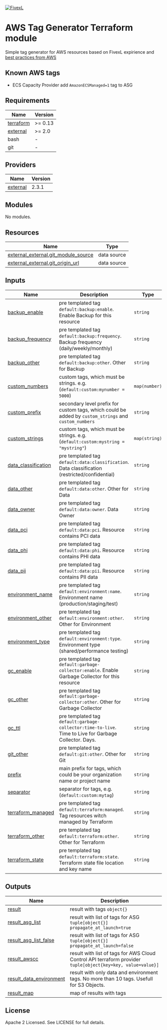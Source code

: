 [![FivexL](https://releases.fivexl.io/fivexlbannergit.jpg)](https://fivexl.io/)

# AWS Tag Generator Terraform module
Simple tag generator for AWS resources based on FivexL expirience and [best practices from AWS](https://d1.awsstatic.com/whitepapers/aws-tagging-best-practices.pdf)  

## Known AWS tags
- ECS Capacity Provider add `AmazonECSManaged=1` tag to ASG

<!-- BEGIN_TF_DOCS -->
## Requirements

| Name | Version |
|------|---------|
| <a name="requirement_terraform"></a> [terraform](#requirement\_terraform) | >= 0.13 |
| <a name="requirement_external"></a> [external](#requirement\_external) | >= 2.0 |
| bash | - |
| git | - |

## Providers

| Name | Version |
|------|---------|
| <a name="provider_external"></a> [external](#provider\_external) | 2.3.1 |

## Modules

No modules.

## Resources

| Name | Type |
|------|------|
| [external_external.git_module_source](https://registry.terraform.io/providers/hashicorp/external/latest/docs/data-sources/external) | data source |
| [external_external.git_origin_url](https://registry.terraform.io/providers/hashicorp/external/latest/docs/data-sources/external) | data source |

## Inputs

| Name | Description | Type | Default | Required |
|------|-------------|------|---------|:--------:|
| <a name="input_backup_enable"></a> [backup\_enable](#input\_backup\_enable) | pre templated tag `default:backup:enable`. Enable Backup for this resource | `string` | `""` | no |
| <a name="input_backup_frequency"></a> [backup\_frequency](#input\_backup\_frequency) | pre templated tag `default:backup:frequency`. Backup frequency (daily/weekly/monthly) | `string` | `""` | no |
| <a name="input_backup_other"></a> [backup\_other](#input\_backup\_other) | pre templated tag `default:backup:other`. Other for Backup | `string` | `""` | no |
| <a name="input_custom_numbers"></a> [custom\_numbers](#input\_custom\_numbers) | custom tags, which must be strings. e.g. (`default:custom:mynumber = 5000`) | `map(number)` | `{}` | no |
| <a name="input_custom_prefix"></a> [custom\_prefix](#input\_custom\_prefix) | secondary level prefix for custom tags, which could be added by `custom_strings` and `custom_numbers` | `string` | `"custom"` | no |
| <a name="input_custom_strings"></a> [custom\_strings](#input\_custom\_strings) | custom tags, which must be strings. e.g. (`default:custom:mystring = "mystring"`) | `map(string)` | `{}` | no |
| <a name="input_data_classification"></a> [data\_classification](#input\_data\_classification) | pre templated tag `default:data:classification`. Data classification (restricted/confidential) | `string` | `""` | no |
| <a name="input_data_other"></a> [data\_other](#input\_data\_other) | pre templated tag `default:data:other`. Other for Data | `string` | `""` | no |
| <a name="input_data_owner"></a> [data\_owner](#input\_data\_owner) | pre templated tag `default:data:owner`. Data Owner | `string` | `""` | no |
| <a name="input_data_pci"></a> [data\_pci](#input\_data\_pci) | pre templated tag `default:data:pci`. Resource contains PCI data | `string` | `""` | no |
| <a name="input_data_phi"></a> [data\_phi](#input\_data\_phi) | pre templated tag `default:data:phi`. Resource contains PHI data | `string` | `""` | no |
| <a name="input_data_pii"></a> [data\_pii](#input\_data\_pii) | pre templated tag `default:data:pii`. Resource contains PII data | `string` | `""` | no |
| <a name="input_environment_name"></a> [environment\_name](#input\_environment\_name) | pre templated tag `default:environment:name`. Environment name (production/staging/test) | `string` | `""` | no |
| <a name="input_environment_other"></a> [environment\_other](#input\_environment\_other) | pre templated tag `default:environment:other`. Other for Environment | `string` | `""` | no |
| <a name="input_environment_type"></a> [environment\_type](#input\_environment\_type) | pre templated tag `default:environment:type`. Environment type (shared/performance testing) | `string` | `""` | no |
| <a name="input_gc_enable"></a> [gc\_enable](#input\_gc\_enable) | pre templated tag `default:garbage-collector:enable`. Enable Garbage Collector for this resource | `string` | `""` | no |
| <a name="input_gc_other"></a> [gc\_other](#input\_gc\_other) | pre templated tag `default:garbage-collector:other`. Other for Garbage Collector | `string` | `""` | no |
| <a name="input_gc_ttl"></a> [gc\_ttl](#input\_gc\_ttl) | pre templated tag `default:garbage-collector:time-to-live`. Time to Live for Garbage Collector. Days. | `string` | `""` | no |
| <a name="input_git_other"></a> [git\_other](#input\_git\_other) | pre templated tag `default:git:other`. Other for Git | `string` | `""` | no |
| <a name="input_prefix"></a> [prefix](#input\_prefix) | main prefix for tags, which could be your organization name or project name | `string` | `"default"` | no |
| <a name="input_separator"></a> [separator](#input\_separator) | separator for tags, e.g. (`default:custom:mytag`) | `string` | `":"` | no |
| <a name="input_terraform_managed"></a> [terraform\_managed](#input\_terraform\_managed) | pre templated tag `default:terraform:managed`. Tag resources witch managed by Terraform | `string` | `""` | no |
| <a name="input_terraform_other"></a> [terraform\_other](#input\_terraform\_other) | pre templated tag `default:terraform:other`. Other for Terraform | `string` | `""` | no |
| <a name="input_terraform_state"></a> [terraform\_state](#input\_terraform\_state) | pre templated tag `default:terraform:state`. Terraform state file location and key name | `string` | `""` | no |

## Outputs

| Name | Description |
|------|-------------|
| <a name="output_result"></a> [result](#output\_result) | result with tags `object{}` |
| <a name="output_result_asg_list"></a> [result\_asg\_list](#output\_result\_asg\_list) | result with list of tags for ASG `tuple[object{}]` `propagate_at_launch=true` |
| <a name="output_result_asg_list_false"></a> [result\_asg\_list\_false](#output\_result\_asg\_list\_false) | result with list of tags for ASG `tuple[object{}]` `propagate_at_launch=false` |
| <a name="output_result_awscc"></a> [result\_awscc](#output\_result\_awscc) | result with list of tags for AWS Cloud Control API terraform provider `tuple[object{key=key, value=value}]` |
| <a name="output_result_data_environment"></a> [result\_data\_environment](#output\_result\_data\_environment) | result with only data and environment tags. No more than 10 tags. Usefull for S3 Objects. |
| <a name="output_result_map"></a> [result\_map](#output\_result\_map) | map of results with tags |
<!-- END_TF_DOCS -->

## License

Apache 2 Licensed. See LICENSE for full details.
